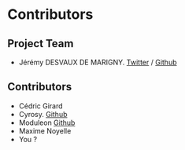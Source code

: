 # Contributors

## Project Team

- Jérémy DESVAUX DE MARIGNY. [Twitter](https://twitter.com/jdmweb) / [Github](https://github.com/jeremy-wdf)

## Contributors

- Cédric Girard 
- Cyrosy. [Github](https://github.com/cyrosy)
- Moduleon [Github](https://github.com/moduleon)
- Maxime Noyelle
- You ?